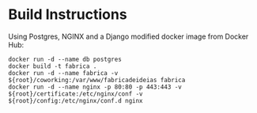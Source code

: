 # Build Instructions

Using Postgres, NGINX and a Django modified docker image from Docker Hub:

```
docker run -d --name db postgres
docker build -t fabrica .
docker run -d --name fabrica -v ${root}/coworking:/var/www/fabricadeideias fabrica
docker run -d --name nginx -p 80:80 -p 443:443 -v ${root}/certificate:/etc/nginx/conf -v ${root}/config:/etc/nginx/conf.d nginx
```
